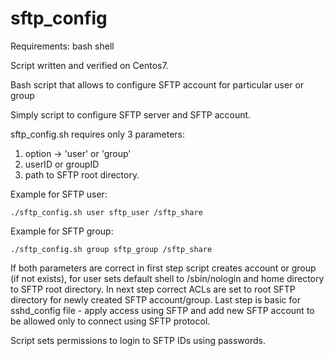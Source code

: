 # sftp_config
Requirements: bash shell

Script written and verified on Centos7.

Bash script that allows to configure SFTP account for particular user or group

Simply script to configure SFTP server and SFTP account.

sftp_config.sh requires only 3 parameters:
1. option -> 'user' or 'group'
1. userID or groupID
2. path to SFTP root directory.

Example for SFTP user:
```
./sftp_config.sh user sftp_user /sftp_share
```

Example for SFTP group:
```
./sftp_config.sh group sftp_group /sftp_share
```

If both parameters are correct in first step script creates account or group (if not 
exists), for user sets default shell to /sbin/nologin and home directory to SFTP root
directory.
In next step correct ACLs are set to root SFTP directory for newly created SFTP 
account/group.
Last step is basic for sshd_config file - apply access using SFTP and add new 
SFTP account to be allowed only to connect using SFTP protocol.

Script sets permissions to login to SFTP IDs using passwords.
